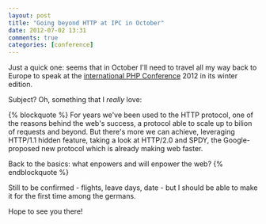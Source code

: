 ```yaml
---
layout: post
title: "Going beyond HTTP at IPC in October"
date: 2012-07-02 13:31
comments: true
categories: [conference]
---
```


Just a quick one: seems that in October I'll need to travel
all my way back to Europe to speak at the
[international PHP Conference](http://phpconference.com/) 2012
in its winter edition.

<!-- more -->

Subject? Oh, something that I *really* love:

{% blockquote %}
For years we've been used to the HTTP protocol, one of the reasons behind the web's success, a protocol able to scale up to bilion of requests and beyond.
But there's more we can achieve, leveraging HTTP/1.1 hidden feature, taking a look at HTTP/2.0 and SPDY, the Google-proposed new protocol which is already making web faster.

Back to the basics: what enpowers and will enpower the web?
{% endblockquote %}

Still to be confirmed - flights, leave days, date - but I should be able
to make it for the first time among the germans.

Hope to see you there!